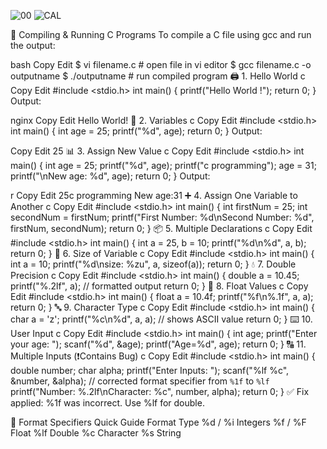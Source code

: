 ![00](https://github.com/user-attachments/assets/569ba7eb-2105-4f74-8178-e7e5870eed7e)
![CAL](https://github.com/user-attachments/assets/2311a1ae-a74f-4b99-a63b-5d9103b96de7)



🔧 Compiling & Running C Programs
To compile a C file using gcc and run the output:

bash
Copy
Edit
$ vi filename.c      # open file in vi editor
$ gcc filename.c -o outputname
$ ./outputname       # run compiled program
🖨️ 1. Hello World
c
Copy
Edit
#include <stdio.h>
int main() {
    printf("Hello World !");
    return 0;
}
Output:

nginx
Copy
Edit
Hello World!
🧮 2. Variables
c
Copy
Edit
#include <stdio.h>
int main() {
    int age = 25;
    printf("%d", age);
    return 0;
}
Output:

Copy
Edit
25
📊 3. Assign New Value
c
Copy
Edit
#include <stdio.h>
int main() {
    int age = 25;
    printf("%d", age);
    printf("c programming");
    age = 31;
    printf("\nNew age: %d", age);
    return 0;
}
Output:

r
Copy
Edit
25c programming
New age:31
➕ 4. Assign One Variable to Another
c
Copy
Edit
#include <stdio.h>
int main() {
    int firstNum = 25;
    int secondNum = firstNum;
    printf("First Number: %d\nSecond Number: %d", firstNum, secondNum);
    return 0;
}
📦 5. Multiple Declarations
c
Copy
Edit
#include <stdio.h>
int main() {
    int a = 25, b = 10;
    printf("%d\n%d", a, b);
    return 0;
}
📏 6. Size of Variable
c
Copy
Edit
#include <stdio.h>
int main() {
    int a = 10;
    printf("%d\nsize: %zu", a, sizeof(a));
    return 0;
}
💧 7. Double Precision
c
Copy
Edit
#include <stdio.h>
int main() {
    double a = 10.45;
    printf("%.2lf", a);  // formatted output
    return 0;
}
🌊 8. Float Values
c
Copy
Edit
#include <stdio.h>
int main() {
    float a = 10.4f;
    printf("%f\n%.1f", a, a);
    return 0;
}
🔤 9. Character Type
c
Copy
Edit
#include <stdio.h>
int main() {
    char a = 'z';
    printf("%c\n%d", a, a);  // shows ASCII value
    return 0;
}
⌨️ 10. User Input
c
Copy
Edit
#include <stdio.h>
int main() {
    int age;
    printf("Enter your age: ");
    scanf("%d", &age);
    printf("Age=%d", age);
    return 0;
}
🔠 11. Multiple Inputs (❗Contains Bug)
c
Copy
Edit
#include <stdio.h>
int main() {
    double number;
    char alpha;
    printf("Enter Inputs: ");
    scanf("%lf %c", &number, &alpha);  // corrected format specifier from `%1f` to `%lf`
    printf("Number: %.2lf\nCharacter: %c", number, alpha);
    return 0;
}
✅ Fix applied: %1f was incorrect. Use %lf for double.

🧾 Format Specifiers Quick Guide
Format	Type
%d / %i	Integers
%f / %F	Float
%lf	Double
%c	Character
%s	String
